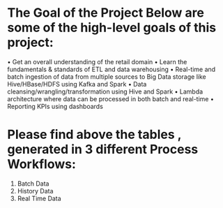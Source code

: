 
The Goal of the Project Below are some of the high-level goals of this project:
======================================================================================


 • Get an overall understanding of the retail domain 
• Learn the fundamentals & standards of ETL and data warehousing 
• Real-time and batch ingestion of data from multiple sources to Big Data storage like Hive/HBase/HDFS using Kafka and Spark
 • Data cleansing/wrangling/transformation using Hive and Spark • Lambda architecture where data can be processed in both batch and real-time 
• Reporting KPIs using dashboards


Please find above the tables , generated in 3 different Process Workflows:
================================================================================
1)	Batch Data 
2)	History Data
3)	Real Time Data
